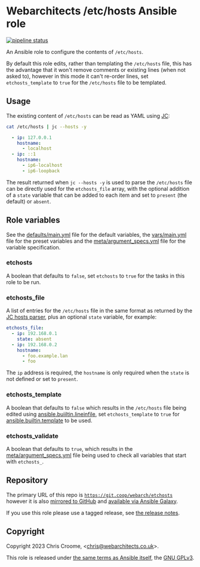 # Webarchitects /etc/hosts Ansible role

[![pipeline status](https://git.coop/webarch/etchosts/badges/main/pipeline.svg)](https://git.coop/webarch/etchosts/-/commits/main)

An Ansible role to configure the contents of `/etc/hosts`.

By default this role edits, rather than templating the `/etc/hosts` file, this has the advantage that it won't remove comments or existing lines (when not asked to), however in this mode it can't re-order lines, set `etchosts_template` to `true` for the `/etc/hosts` file to be templated.

## Usage

The existing content of `/etc/hosts` can be read as YAML using [JC](https://kellyjonbrazil.github.io/jc/):

```bash
cat /etc/hosts | jc --hosts -y
```
```yaml
  - ip: 127.0.0.1
    hostname:
      - localhost
  - ip: ::1
    hostname:
      - ip6-localhost
      - ip6-loopback
```

The result returned when `jc --hosts -y` is used to parse the `/etc/hosts` file can be directly used for the `etchosts_file` array, with the optional addition of a `state` variable that can be added to each item and set to `present` (the default) or `absent`.

## Role variables

See the [defaults/main.yml](defaults/main.yml) file for the default variables, the [vars/main.yml](vars/main.yml) file for the preset variables and the [meta/argument_specs.yml](meta/argument_specs.yml) file for the variable specification.

### etchosts

A boolean that defaults to `false`, set `etchosts` to `true` for the tasks in this role to be run.

### etchosts_file

A list of entries for the `/etc/hosts` file in the same format as returned by the [JC hosts parser](https://kellyjonbrazil.github.io/jc/docs/parsers/hosts), plus an optional `state` variable, for example:

```yaml
etchosts_file:
  - ip: 192.168.0.1
    state: absent
  - ip: 192.168.0.2
    hostname:
      - foo.example.lan
      - foo
```
The `ip` address is required, the `hostname` is only required when the `state` is not defined or set to `present`.

### etchosts_template

A boolean that defaults to `false` which results in the `/etc/hosts` file being edited using [ansible.buiiltin.lineinfile](https://docs.ansible.com/ansible/latest/collections/ansible/builtin/lineinfile_module.html), set `etchosts_template` to `true` for [ansible.builtin.template](https://docs.ansible.com/ansible/latest/collections/ansible/builtin/template_module.html) to be used.

### etchosts_validate

A boolean that defaults to `true`, which results in the [meta/argument_specs.yml](meta/argument_specs.yml) file being used to check all variables that start with `etchosts_`.

## Repository

The primary URL of this repo is [`https://git.coop/webarch/etchosts`](https://git.coop/webarch/etchosts) however it is also [mirrored to GitHub](https://github.com/webarch-coop/ansible-role-etchosts) and [available via Ansible Galaxy](https://galaxy.ansible.com/chriscroome/etchosts).

If you use this role please use a tagged release, see [the release notes](https://git.coop/webarch/etchosts/-/releases).

## Copyright

Copyright 2023 Chris Croome, &lt;[chris@webarchitects.co.uk](mailto:chris@webarchitects.co.uk)&gt;.

This role is released under [the same terms as Ansible itself](https://github.com/ansible/ansible/blob/devel/COPYING), the [GNU GPLv3](LICENSE).
